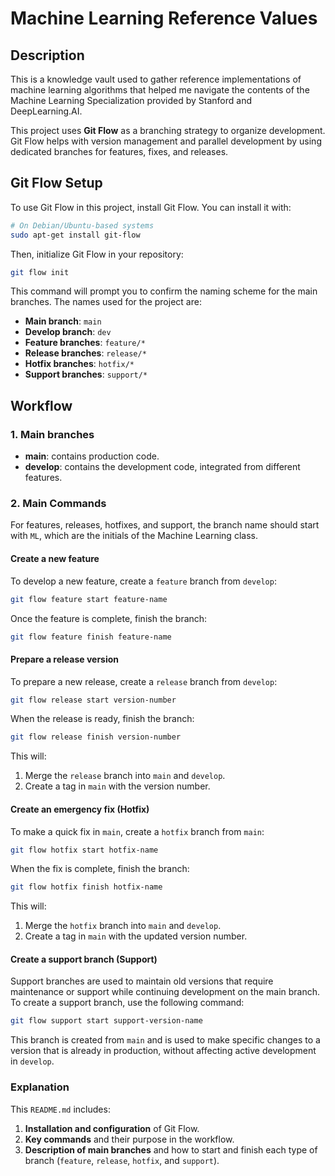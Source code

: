 # Machine Learning Reference Values

## Description
This is a knowledge vault used to gather reference implementations of machine learning algorithms that helped me navigate the contents of the Machine Learning Specialization provided by Stanford and DeepLearning.AI.

This project uses **Git Flow** as a branching strategy to organize development. Git Flow helps with version management and parallel development by using dedicated branches for features, fixes, and releases.

## Git Flow Setup
To use Git Flow in this project, install Git Flow. You can install it with:

```bash
# On Debian/Ubuntu-based systems
sudo apt-get install git-flow
```

Then, initialize Git Flow in your repository:

```bash
git flow init
```

This command will prompt you to confirm the naming scheme for the main branches. The names used for the project are:
- **Main branch**: `main`
- **Develop branch**: `dev`
- **Feature branches**: `feature/*`
- **Release branches**: `release/*`
- **Hotfix branches**: `hotfix/*`
- **Support branches**: `support/*`

## Workflow

### 1. Main branches
- **main**: contains production code.
- **develop**: contains the development code, integrated from different features.

### 2. Main Commands
For features, releases, hotfixes, and support, the branch name should start with `ML`, which are the initials of the Machine Learning class.

#### Create a new feature
To develop a new feature, create a `feature` branch from `develop`:

```bash
git flow feature start feature-name
```

Once the feature is complete, finish the branch:

```bash
git flow feature finish feature-name
```

#### Prepare a release version
To prepare a new release, create a `release` branch from `develop`:

```bash
git flow release start version-number
```

When the release is ready, finish the branch:

```bash
git flow release finish version-number
```

This will:
1. Merge the `release` branch into `main` and `develop`.
2. Create a tag in `main` with the version number.

#### Create an emergency fix (Hotfix)
To make a quick fix in `main`, create a `hotfix` branch from `main`:

```bash
git flow hotfix start hotfix-name
```

When the fix is complete, finish the branch:

```bash
git flow hotfix finish hotfix-name
```

This will:
1. Merge the `hotfix` branch into `main` and `develop`.
2. Create a tag in `main` with the updated version number.

#### Create a support branch (Support)
Support branches are used to maintain old versions that require maintenance or support while continuing development on the main branch. To create a support branch, use the following command:

```bash
git flow support start support-version-name
```

This branch is created from `main` and is used to make specific changes to a version that is already in production, without affecting active development in `develop`.

### Explanation
This `README.md` includes:
1. **Installation and configuration** of Git Flow.
2. **Key commands** and their purpose in the workflow.
3. **Description of main branches** and how to start and finish each type of branch (`feature`, `release`, `hotfix`, and `support`).
